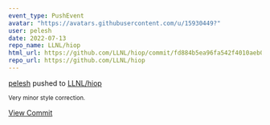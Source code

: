 ```yaml
---
event_type: PushEvent
avatar: "https://avatars.githubusercontent.com/u/15930449?"
user: pelesh
date: 2022-07-13
repo_name: LLNL/hiop
html_url: https://github.com/LLNL/hiop/commit/fd884b5ea96fa542f4010aeb0aa97569f9fa32e9
repo_url: https://github.com/LLNL/hiop
---
```


<a href='https://github.com/pelesh' target='_blank'>pelesh</a> pushed to <a href='https://github.com/LLNL/hiop' target='_blank'>LLNL/hiop</a>

<small>Very minor style correction.</small>

<a href='https://github.com/LLNL/hiop/commit/fd884b5ea96fa542f4010aeb0aa97569f9fa32e9' target='_blank'>View Commit</a>